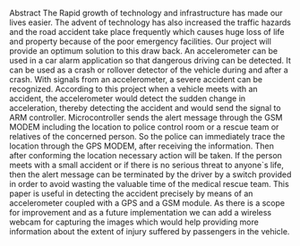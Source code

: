 
Abstract
The Rapid growth of technology and infrastructure has made our lives easier. The advent of technology has also increased the traffic hazards and the road accident take place frequently which causes huge loss of life and property because of the poor emergency facilities. Our project will provide an optimum solution to this draw back. An accelerometer can be used in a car alarm application so that dangerous driving can be detected. It can be used as a crash or rollover detector of the vehicle during and after a crash. With signals from an accelerometer, a severe accident can be recognized. 
According to this project when a vehicle meets with an accident, the accelerometer would detect the sudden change in acceleration, thereby detecting the accident and would send the signal to ARM controller. Microcontroller sends the alert message through the GSM MODEM including the location to police control room or a rescue team or relatives of the concerned person. So the police can immediately trace the location through the GPS MODEM, after receiving the information. Then after conforming the location necessary action will be taken. If the person meets with a small accident or if there is no serious threat to anyone`s life, then the alert message can be terminated by the driver by a switch provided in order to avoid wasting the valuable time of the medical rescue team. This paper is useful in detecting the accident precisely by means of an accelerometer coupled with a GPS and a GSM module. As there is a scope for improvement and as a future implementation we can add a wireless webcam for capturing the images which would help providing more information about the extent of injury suffered by passengers in the vehicle.